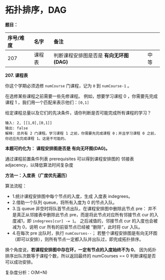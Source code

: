 # 拓扑排序，DAG

**题目：**

| 序号/难度 | 名字 | 备注 |  |
| :--- | :--- | :--- | :--- |
| 207 | 课程表 |  判断课程安排图是否是 **有向无环图\(DAG\)** | 中等 |

**207. 课程表**

你这个学期必须选修 `numCourse` 门课程，记为 `0` 到 `numCourse-1` 。

在选修某些课程之前需要一些先修课程。 例如，想要学习课程 0 ，你需要先完成课程 1 ，我们用一个匹配来表示他们：`[0,1]`

给定课程总量以及它们的先决条件，请你判断是否可能完成所有课程的学习？

```text
输入: 2, [[1,0],[0,1]]
输出: false
解释: 总共有 2 门课程。学习课程 1 之前，你需要先完成​课程 0；并且学习课程 0 之前，你还应先完成课程 1。这是不可能的。
```

**本题可约化为： 课程安排图是否是 有向无环图\(DAG\)。**

 通过课程前置条件列表 prerequisites 可以得到课程安排图的 邻接表 adjacency，以降低算法时间复杂度

**方法一：入度表（广度优先遍历）** 

算法流程： 

* 1.统计课程安排图中每个节点的入度，生成 入度表 indegrees。 
* 2.借助一个队列 queue，将所有入度为 0 的节点入队。 
* 3.当 queue 非空时将队首节点出队，在课程安排图中删除此节点 pre： 并不是真正从邻接表中删除此节点 pre，而是将此节点对应所有邻接节点 cur 的入度减1，即 `indegrees[cur] -= 1`。 之后减值的，邻接节点 cur 的入度也会被减为 0，说明 cur 所有的前驱节点已经被 “删除”，此时将 cur 入队。 
* 4.在每次 pre 出队时，执行 `numCourses--`； 若整个课程安排图是有向无环图（即可以安排），则所有节点一定都入队并出队过，即完成拓扑排序。

换个角度说，**若课程安排图中存在环，一定有节点的入度始终不为 0**。 因为拓扑排序出队次数等于课程个数，所以返回最终的 numCourses == 0 判断课程是否可以成功安排。 

复杂度分析：O\(M+N\)

